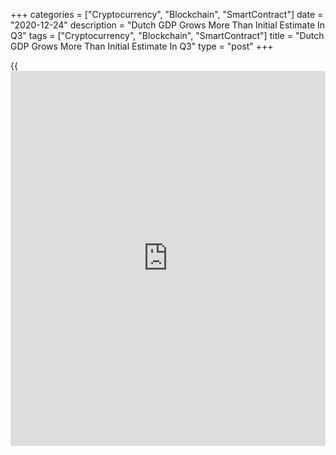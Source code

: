 +++
categories = ["Cryptocurrency", "Blockchain", "SmartContract"]
date = "2020-12-24"
description = "Dutch GDP Grows More Than Initial Estimate In Q3"
tags = ["Cryptocurrency", "Blockchain", "SmartContract"]
title = "Dutch GDP Grows More Than Initial Estimate In Q3"
type = "post"
+++

{{<iframe id="large-banner" src="https://www.bounty.group/#slide=23.0" width="100%" height="600" scrolling="no" style="border: 0px solid rgb(216, 221, 230); border-radius: 3px;">}}

The Dutch [economy][1] grew more than initially estimated in the third
quarter, final data from Statistics Netherlands revealed Thursday.

Gross domestic product expanded 7.8 percent sequentially in the third
quarter, reversing an 8.5 percent decline seen in the second quarter.
The third quarter rate was revised up from 7.7 percent.  
  
On a yearly basis, GDP shrank 2.5 percent, but slower than the 9.4
percent decline posted in the second quarter.

The expenditure-side breakdown showed that household consumption was
revised down while government spending growth was upwardly revised.
Household spending moved up 8.9 percent and government expenditure rose
7.2 percent sequentially.

Gross fixed capital formation also climbed 7.2 percent in the third
quarter. Exports of goods and services advanced 8.3 percent and imports
of goods and services rose 6.7 percent.

Data showed that employment increased by 165,000 in the third quarter
from the previous quarter.

For comments and feedback [contact](https://www.playgroundfx.com/contact/): editorial@rtt[news](https://www.letsplayfx.com/blog/forex-news-website/).com

[Economic News][1]

 **What parts of the world are seeing the best (and worst) economic
performances lately? Click[here][2] to check out our [Econ Scorecard][2]
and find out! See up-to-the-moment [ranking](https://www.playgroundfx.com/blog/crypto-exchange-ranking/)s for the best and worst
performers in [GDP][3], [unemployment rate][4], [inflation][5] and much
more.**

   1. www.rtt[news](https://www.letsplayfx.com/blog/forex-news-website/).com/Content/EconomicNews.aspx
   2. www.rtt[news](https://www.letsplayfx.com/blog/forex-news-website/).com/economic-scorecard/world-rank/industrial-production/highest-performance.aspx
   3. www.rtt[news](https://www.letsplayfx.com/blog/forex-news-website/).com/economic-scorecard/world-rank/GDP/highest-performance.aspx
   4. www.rtt[news](https://www.letsplayfx.com/blog/forex-news-website/).com/economic-scorecard/world-rank/unemployment-rate/lowest-performance.aspx
   5. www.rtt[news](https://www.letsplayfx.com/blog/forex-news-website/).com/economic-scorecard/world-rank/CPI/highest-performance.aspx